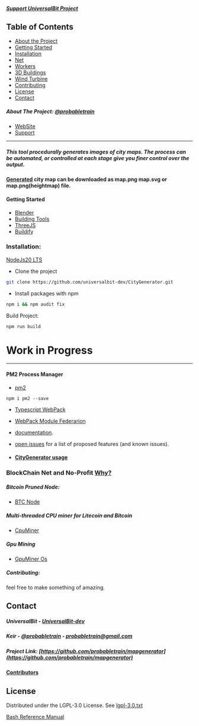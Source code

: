 ##### [Support UniversalBit Project](https://github.com/universalbit-dev/universalbit-dev/tree/main/support)

## Table of Contents

* [About the Project](#about-the-project-probabletrain)
* [Getting Started](#getting-started)
* [Installation](#installation)
* [Net](https://github.com/universalbit-dev/universalbit-dev/tree/main/blockchain/bitcoin)
* [Workers](https://github.com/universalbit-dev/CityGenerator#multi-threaded-cpu-miner-for-litecoin-and-bitcoin)
* [3D Buildings](https://github.com/universalbit-dev/CityGenerator/tree/master/public/3d/buildings)
* [Wind Turbine](https://github.com/universalbit-dev/CityGenerator/blob/master/public/windturbine/ArchimedesWindTurbine.md)
* [Contributing](#contributing)
* [License](https://www.gnu.org/licenses/lgpl-3.0.txt)
* [Contact](#contact)

##### About The Project: [@probabletrain](https://github.com/ProbableTrain/MapGenerator)
* [WebSite](https://maps.probabletrain.com/#/)
* [Support](https://ko-fi.com/probabletrain)
  
---

##### This tool procedurally generates images of city maps. The process can be automated, or controlled at each stage give you finer control over the output.
#### [Generated](https://github.com/universalbit-dev/CityGenerator/blob/master/docs/algorithmoverview.md) city ​​map can be downloaded as map.png map.svg or map.png(heightmap) file.

#### Getting Started
* [Blender](https://www.blender.org/)
* [Building Tools](https://ranjian0.github.io/building_tools/)
* [ThreeJS](https://threejs.org/manual/#en/fundamentals)
* [Buildify](https://github.com/universalbit-dev/CityGenerator/blob/master/public/3d/buildify/Buildify_1.0.pdf)


### Installation: 
[NodeJs20 LTS](https://nodejs.org/en/blog/release)

* Clone the project
```bash
git clone https://github.com/universalbit-dev/CityGenerator.git
```
* Install packages with npm 
```bash
npm i && npm audit fix
```

Build Project:
```bash
npm run build
```
# Work in Progress
---
#### PM2 Process Manager
* [pm2](https://pm2.io/docs/runtime/guide/process-management/)
```
npm i pm2 --save
```

* [Typescript WebPack](https://webpack.js.org/guides/typescript/)
* [WebPack Module Federarion](https://webpack.js.org/concepts/module-federation/) 

* [documentation](https://github.com/universalbit-dev/CityGenerator/blob/master/docs/usageguide.md).
* [open issues](https://github.com/probabletrain/mapgenerator/issues) for a list of proposed features (and known issues).

* #### [CityGenerator usage](https://github.com/universalbit-dev/CityGenerator/blob/master/docs/usageguide.md)

### BlockChain Net and No-Profit  [Why?](https://www.blockchain-council.org/blockchain/blockchain-mining-a-comprehensive-step-by-step-guide/)

##### Bitcoin Pruned Node:
* [BTC Node](https://github.com/universalbit-dev/universalbit-dev/tree/main/blockchain/bitcoin)

##### Multi-threaded CPU miner for Litecoin and Bitcoin 
* [CpuMiner](https://github.com/universalbit-dev/CityGenerator/blob/master/workers/workers.md)
##### Gpu Mining
* [GpuMiner Os ](https://simplemining.net)

##### Contributing:
feel free to make something of amazing.
  
## Contact
##### UniversalBit - [UniversalBit-dev](https://github.com/universalbit-dev)
##### Keir - [@probabletrain](https://twitter.com/probabletrain) - probabletrain@gmail.com
##### Project Link: [https://github.com/probabletrain/mapgenerator](https://github.com/probabletrain/mapgenerator)
#### [Contributors](https://github.com/ProbableTrain/MapGenerator#contributors-)


## License
Distributed under the LGPL-3.0 License. See [lgpl-3.0.txt](https://www.gnu.org/licenses/lgpl-3.0.txt)

[Bash Reference Manual](https://www.gnu.org/software/bash/manual/html_node/index.html)
